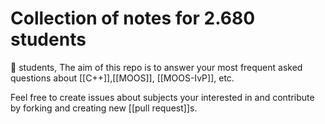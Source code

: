# Collection of notes for 2.680 students
👋 students,
The aim of this repo is to answer your most frequent asked questions about [[C++]],[[MOOS]], [[MOOS-IvP]], etc.

Feel free to create issues about subjects your interested in and contribute by forking and creating new [[pull request]]s.